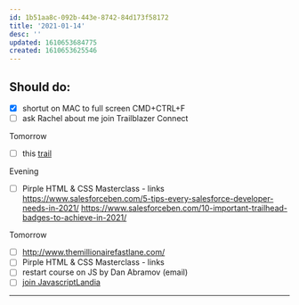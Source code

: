 ```yaml
---
id: 1b51aa8c-092b-443e-8742-84d173f58172
title: '2021-01-14'
desc: ''
updated: 1610653684775
created: 1610653625546
---
```



## Should do:

- [x] shortut on MAC to full screen CMD+CTRL+F
- [ ] ask Rachel about me join Trailblazer Connect

Tomorrow

- [ ] this [trail](https://trailhead.salesforce.com/content/learn/modules/cli-basics?trailmix_creator_id=strailhead&trailmix_slug=prepare-for-your-salesforce-javascript-developer-i-credential)

Evening
- [ ] Pirple HTML & CSS Masterclass - links
https://www.salesforceben.com/5-tips-every-salesforce-developer-needs-in-2021/
https://www.salesforceben.com/10-important-trailhead-badges-to-achieve-in-2021/

Tomorrow
- [ ] http://www.themillionairefastlane.com/
- [ ] Pirple HTML & CSS Masterclass - links
- [ ] restart course on JS by Dan Abramov (email)
- [ ] [join JavascriptLandia](https://openjsf.org/blog/2020/12/17/introducing_javascriptlandia/?j=1804311&sfmc_sub=145406669&l=184_HTML&u=27470281&mid=100008483&jb=8)

---